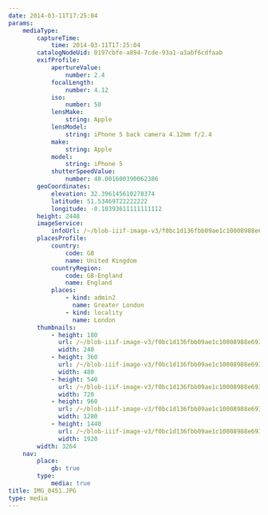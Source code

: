 ```yaml
---
date: 2014-03-11T17:25:04
params:
    mediaType:
        captureTime:
            time: 2014-03-11T17:25:04
        catalogNodeUid: 0197cbfe-a894-7cde-93a1-a3abf6cdfaab
        exifProfile:
            apertureValue:
                number: 2.4
            focalLength:
                number: 4.12
            iso:
                number: 50
            lensMake:
                string: Apple
            lensModel:
                string: iPhone 5 back camera 4.12mm f/2.4
            make:
                string: Apple
            model:
                string: iPhone 5
            shutterSpeedValue:
                number: 40.001600390062386
        geoCoordinates:
            elevation: 32.396145610278374
            latitude: 51.53469722222222
            longitude: -0.10393611111111112
        height: 2448
        imageService:
            infoUrl: /~/blob-iiif-image-v3/f0bc1d136fbb09ae1c10008988e69341e65245abca6690a87d002563265cf02f/info.json
        placesProfile:
            country:
                code: GB
                name: United Kingdom
            countryRegion:
                code: GB-England
                name: England
            places:
                - kind: admin2
                  name: Greater London
                - kind: locality
                  name: London
        thumbnails:
            - height: 180
              url: /~/blob-iiif-image-v3/f0bc1d136fbb09ae1c10008988e69341e65245abca6690a87d002563265cf02f/full/240%2C180/0/default.jpg
              width: 240
            - height: 360
              url: /~/blob-iiif-image-v3/f0bc1d136fbb09ae1c10008988e69341e65245abca6690a87d002563265cf02f/full/480%2C360/0/default.jpg
              width: 480
            - height: 540
              url: /~/blob-iiif-image-v3/f0bc1d136fbb09ae1c10008988e69341e65245abca6690a87d002563265cf02f/full/720%2C540/0/default.jpg
              width: 720
            - height: 960
              url: /~/blob-iiif-image-v3/f0bc1d136fbb09ae1c10008988e69341e65245abca6690a87d002563265cf02f/full/1280%2C960/0/default.jpg
              width: 1280
            - height: 1440
              url: /~/blob-iiif-image-v3/f0bc1d136fbb09ae1c10008988e69341e65245abca6690a87d002563265cf02f/full/1920%2C1440/0/default.jpg
              width: 1920
        width: 3264
    nav:
        place:
            gb: true
        type:
            media: true
title: IMG_0451.JPG
type: media
---
```

